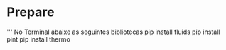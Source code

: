 # Prepare

''' No Terminal abaixe as seguintes bibliotecas
pip install fluids
pip install pint
pip install thermo
